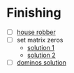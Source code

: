 # Finishing
- [ ] [house robber](https://leetcode.com/explore/featured/card/top-interview-questions-easy/97/dynamic-programming/576/)
- [ ] set matrix zeros
  - [solution 1](https://leetcode.com/explore/interview/card/top-interview-questions-medium/103/array-and-strings/777/discuss/26014/Any-shorter-O(1)-space-solution)
  - [solution 2](https://leetcode.com/articles/set-matrix-zeroes/#)
- [ ] [dominos solution](https://leetcode.com/problems/minimum-domino-rotations-for-equal-row/discuss/252633/JavaPython-3-one-pass-counting-O(A-%2B-B)-w-brief-explanation-and-analysis.)
